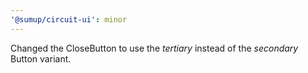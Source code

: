```yaml
---
'@sumup/circuit-ui': minor
---
```


Changed the CloseButton to use the _tertiary_ instead of the _secondary_ Button variant.
